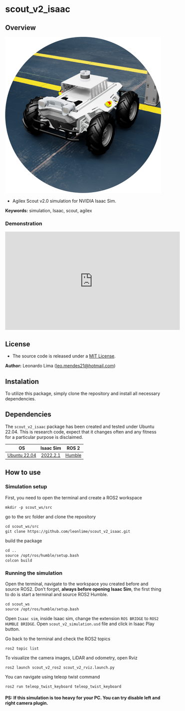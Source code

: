 # scout_v2_isaac
## Overview
![readme_top](/pictures/readme_top.png)

- Agilex Scout v2.0 simulation for NVIDIA Isaac Sim.

**Keywords:** simulation, Isaac, scout, agilex

### Demonstration
<iframe width="560" height="315" src="https://www.youtube.com/embed/7o9y21d7H-U?si=F3a-gxTb6RUHaioJ" title="YouTube video player" frameborder="0" allow="accelerometer; autoplay; clipboard-write; encrypted-media; gyroscope; picture-in-picture; web-share" referrerpolicy="strict-origin-when-cross-origin" allowfullscreen></iframe>

## License

- The source code is released under a [MIT License](LICENSE).

**Author:** 
Leonardo Lima (leo.mendes21@hotmail.com)

## Instalation
To utilize this package, simply clone the repository and install all necessary dependencies.

## Dependencies
The `scout_v2_isaac` package has been created and tested under Ubuntu 22.04. This is research code, expect that it changes often and any fitness for a particular purpose is disclaimed.

| OS | Isaac Sim | ROS 2 |
| :---: | :---: | :---: |
| [Ubuntu 22.04](https://releases.ubuntu.com/jammy/) | [2022.2.1](https://developer.nvidia.com/isaac/sim) | [Humble](https://docs.ros.org/en/humble/Installation.html) |

## How to use 
### Simulation setup
First, you need to open the terminal and create a ROS2 workspace
```
mkdir -p scout_ws/src
```
go to the src folder and clone the repository
```
cd scout_ws/src
git clone https://github.com/leonlime/scout_v2_isaac.git
```

build the package
```
cd ..
source /opt/ros/humble/setup.bash
colcon build
```
### Running the simulation
Open the terminal, navigate to the workspace you created before and source ROS2. Don’t forget, **always before opening Isaac Sim**, the first thing to do is start a terminal and source ROS2 Humble.
```
cd scout_ws
source /opt/ros/humble/setup.bash
```
Open `Isaac sim`, inside Isaac sim, change the extension `ROS BRIDGE` to `ROS2 HUMBLE BRIDGE`. Open `scout_v2_simulation.usd` file and click in Isaac Play button.

Go back to the terminal and check the ROS2 topics
```
ros2 topic list
```
To visualize the camera images, LiDAR and odometry, open Rviz
```
ros2 launch scout_v2_ros2 scout_v2_rviz.launch.py
```
You can navigate using teleop twist command
```
ros2 run teleop_twist_keyboard teleop_twist_keyboard
```

#### PS: If this simulation is too heavy for your PC. You can try disable left and right camera plugin.
